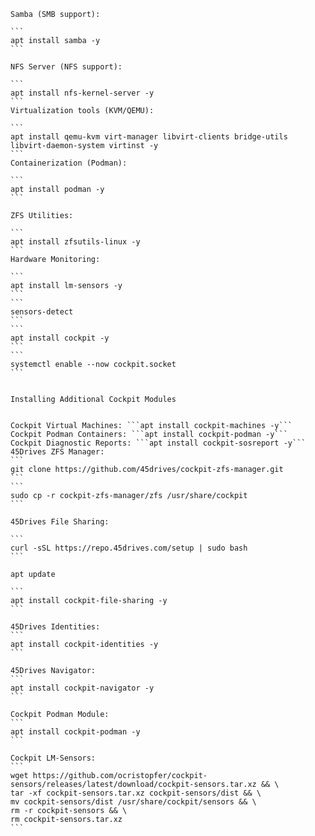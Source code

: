 
    Samba (SMB support):
    
    ``` 
    apt install samba -y
    ```

    NFS Server (NFS support): 
    
    ```
    apt install nfs-kernel-server -y
    ```
    Virtualization tools (KVM/QEMU):
    
    ```
    apt install qemu-kvm virt-manager libvirt-clients bridge-utils libvirt-daemon-system virtinst -y
    ```
    Containerization (Podman): 
    
    ```
    apt install podman -y
    ```
        
    ZFS Utilities: 
    
    ```
    apt install zfsutils-linux -y
    ```
    Hardware Monitoring:
    
    ```   
    apt install lm-sensors -y
    ```
    ```
    sensors-detect
    ``` 
    ```
    apt install cockpit -y
    ```
    ```
    systemctl enable --now cockpit.socket
    ```


    Installing Additional Cockpit Modules


    Cockpit Virtual Machines: ```apt install cockpit-machines -y```
    Cockpit Podman Containers: ```apt install cockpit-podman -y```
    Cockpit Diagnostic Reports: ```apt install cockpit-sosreport -y```
    45Drives ZFS Manager:
    ```
    git clone https://github.com/45drives/cockpit-zfs-manager.git
    ```
    ```
    sudo cp -r cockpit-zfs-manager/zfs /usr/share/cockpit
    ```
    
    45Drives File Sharing:
    
    ```
    curl -sSL https://repo.45drives.com/setup | sudo bash
    ```
    
    apt update
    
    ```
    apt install cockpit-file-sharing -y
    ```
    
    45Drives Identities:
    ```
    apt install cockpit-identities -y
    ```
    
    45Drives Navigator:
    ```
    apt install cockpit-navigator -y
    ```
    
    Cockpit Podman Module:
    ```
    apt install cockpit-podman -y
    ```
    
    Cockpit LM-Sensors:
    ```
    wget https://github.com/ocristopfer/cockpit-sensors/releases/latest/download/cockpit-sensors.tar.xz && \
    tar -xf cockpit-sensors.tar.xz cockpit-sensors/dist && \
    mv cockpit-sensors/dist /usr/share/cockpit/sensors && \
    rm -r cockpit-sensors && \
    rm cockpit-sensors.tar.xz
    ```
